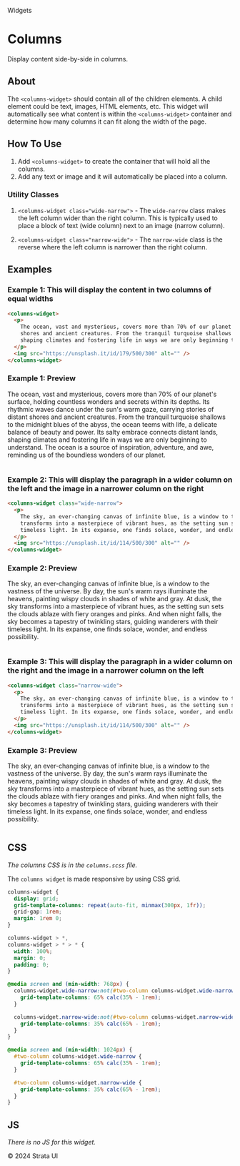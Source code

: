 <p class="section-text">Widgets</p>

# Columns

Display content side-by-side in columns.

## About

The `<columns-widget>` should contain all of the children elements. A child element could be text, images, HTML elements, etc. This widget will automatically see what content is within the `<columns-widget>` container and determine how many columns it can fit along the width of the page.

## How To Use

1. Add `<columns-widget>` to create the container that will hold all the columns.
2. Add any text or image and it will automatically be placed into a column.

### Utility Classes

1. `<columns-widget class="wide-narrow">` - The `wide-narrow` class makes the left column wider than the right column. This is typically used to place a block of text (wide column) next to an image (narrow column).

2. `<columns-widget class="narrow-wide">` - The `narrow-wide` class is the reverse where the left column is narrower than the right column.

## Examples

### Example 1: This will display the content in two columns of equal widths

```html
<columns-widget>
  <p>
    The ocean, vast and mysterious, covers more than 70% of our planet's surface, holding countless wonders and secrets within its depths. Its rhythmic waves dance under the sun's warm gaze, carrying stories of distant
    shores and ancient creatures. From the tranquil turquoise shallows to the midnight blues of the abyss, the ocean teems with life, a delicate balance of beauty and power. Its salty embrace connects distant lands,
    shaping climates and fostering life in ways we are only beginning to understand. The ocean is a source of inspiration, adventure, and awe, reminding us of the boundless wonders of our planet.
  </p>
  <img src="https://unsplash.it/id/179/500/300" alt="" />
</columns-widget>
```

### Example 1: Preview

<div class="example-container">
  <columns-widget>
    <p>The ocean, vast and mysterious, covers more than 70% of our planet's surface, holding countless wonders and secrets within its depths. Its rhythmic waves dance under the sun's warm gaze, carrying stories of distant shores and ancient creatures. From the tranquil turquoise shallows to the midnight blues of the abyss, the ocean teems with life, a delicate balance of beauty and power. Its salty embrace connects distant lands, shaping climates and fostering life in ways we are only beginning to understand. The ocean is a source of inspiration, adventure, and awe, reminding us of the boundless wonders of our planet.</p>
    <img src="https://unsplash.it/id/179/500/300" alt="">
  </columns-widget>
</div>

### Example 2: This will display the paragraph in a wider column on the left and the image in a narrower column on the right

```html
<columns-widget class="wide-narrow">
  <p>
    The sky, an ever-changing canvas of infinite blue, is a window to the vastness of the universe. By day, the sun's warm rays illuminate the heavens, painting wispy clouds in shades of white and gray. At dusk, the sky
    transforms into a masterpiece of vibrant hues, as the setting sun sets the clouds ablaze with fiery oranges and pinks. And when night falls, the sky becomes a tapestry of twinkling stars, guiding wanderers with their
    timeless light. In its expanse, one finds solace, wonder, and endless possibility.
  </p>
  <img src="https://unsplash.it/id/114/500/300" alt="" />
</columns-widget>
```

### Example 2: Preview

<div class="example-container">
  <columns-widget class="wide-narrow">
    <p>The sky, an ever-changing canvas of infinite blue, is a window to the vastness of the universe. By day, the sun's warm rays illuminate the heavens, painting wispy clouds in shades of white and gray. At dusk, the sky transforms into a masterpiece of vibrant hues, as the setting sun sets the clouds ablaze with fiery oranges and pinks. And when night falls, the sky becomes a tapestry of twinkling stars, guiding wanderers with their timeless light. In its expanse, one finds solace, wonder, and endless possibility.</p>
    <img src="https://unsplash.it/id/114/500/300" alt="">
  </columns-widget>
</div>

### Example 3: This will display the paragraph in a wider column on the right and the image in a narrower column on the left

```html
<columns-widget class="narrow-wide">
  <p>
    The sky, an ever-changing canvas of infinite blue, is a window to the vastness of the universe. By day, the sun's warm rays illuminate the heavens, painting wispy clouds in shades of white and gray. At dusk, the sky
    transforms into a masterpiece of vibrant hues, as the setting sun sets the clouds ablaze with fiery oranges and pinks. And when night falls, the sky becomes a tapestry of twinkling stars, guiding wanderers with their
    timeless light. In its expanse, one finds solace, wonder, and endless possibility.
  </p>
  <img src="https://unsplash.it/id/114/500/300" alt="" />
</columns-widget>
```

### Example 3: Preview

<div class="example-container">
  <columns-widget class="narrow-wide">
    <p>The sky, an ever-changing canvas of infinite blue, is a window to the vastness of the universe. By day, the sun's warm rays illuminate the heavens, painting wispy clouds in shades of white and gray. At dusk, the sky transforms into a masterpiece of vibrant hues, as the setting sun sets the clouds ablaze with fiery oranges and pinks. And when night falls, the sky becomes a tapestry of twinkling stars, guiding wanderers with their timeless light. In its expanse, one finds solace, wonder, and endless possibility.</p>
    <img src="https://unsplash.it/id/114/500/300" alt="">
  </columns-widget>
</div>

## CSS

_The columns CSS is in the `columns.scss` file._

The `columns widget` is made responsive by using CSS grid.

```css
columns-widget {
  display: grid;
  grid-template-columns: repeat(auto-fit, minmax(300px, 1fr));
  grid-gap: 1rem;
  margin: 1rem 0;
}

columns-widget > *,
columns-widget > * > * {
  width: 100%;
  margin: 0;
  padding: 0;
}

@media screen and (min-width: 768px) {
  columns-widget.wide-narrow:not(#two-column columns-widget.wide-narrow) {
    grid-template-columns: 65% calc(35% - 1rem);
  }

  columns-widget.narrow-wide:not(#two-column columns-widget.narrow-wide) {
    grid-template-columns: 35% calc(65% - 1rem);
  }
}

@media screen and (min-width: 1024px) {
  #two-column columns-widget.wide-narrow {
    grid-template-columns: 65% calc(35% - 1rem);
  }

  #two-column columns-widget.narrow-wide {
    grid-template-columns: 35% calc(65% - 1rem);
  }
}
```

## JS

_There is no JS for this widget._

  <div class="footer">
    <p>&copy; 2024 Strata UI</p>
  </div>
